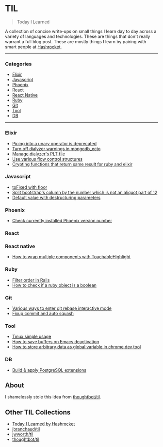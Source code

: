 # TIL

> Today I Learned

A collection of concise write-ups on small things I learn day to day across a
variety of languages and technologies. These are things that don't really
warrant a full blog post. These are mostly things I learn by pairing with
smart people at [Hashrocket](http://hashrocket.com/).

---

### Categories

* [Elixir](#elixir)
* [Javascript](#javascript)
* [Phoenix](#phoenix)
* [React](#react)
* [React Native](#react-native)
* [Ruby](#ruby)
* [Git](#git)
* [Tool](#tool)
* [DB](#db)

---

### Elixir

- [Piping into a unary operator is deprecated](elixir/piping_into_unary_operator_is_deprecated.md)
- [Turn off dialyzer warnings in mongodb_ecto](elixir/turn_off_dialyzer_warnings_in_mongodb_ecto.md)
- [Manage dialyzer's PLT file](elixir/manage_dialyzer_plt_file.md)
- [Use various flow control structures](elixir/various_flow_control_structures.md)
- [Crypting functions that return same result for ruby and elixir](elixir/crypting-functions-for-ruby-and-elixir.md)

### Javascript
- [toFixed with floor](javascript/tofixed-with-floor.md)
- [Split bootstrap's column by the number which is not an aliquot part of 12](javascript/bootstrap_column_split_by_5.md)
- [Default value with destructuring parameters](javascript/default_value_with_destructuring_params.md)

### Phoenix

- [Check currently installed Phoenix version number](phoenix/check-current-phoenix-version.md)

### React

### React native
- [How to wrap multiple components with TouchableHighlight](react-native/how-to-wrap-multiple-components-with-touchable-highlight.md)

### Ruby
- [Filter order in Rails](ruby/filter_order_in_rails.md)
- [How to check if a ruby object is a boolean](ruby/how_to_check_if_a_ruby_object_is_a_boolean.md)

### Git
- [Various ways to enter git rebase interactive mode](git/various-ways-to-enter-git-rebase-interactive-mode.md)
- [Fixup commit and auto squash](git/fixup-commit-and-auto-squash.md)

### Tool
- [Tmux simple usage](tool/tmux-simple.md)
- [How to save buffers on Emacs deactivation](tool/autosave_emacs.md)
- [How to store arbitrary data as global variable in chrome dev tool](too/save-as-global-var-in-chrome-dev-tool.md)

### DB
- [Build & apply PostgreSQL extensions](db/build_and_apply_postgresql_extension.md)

## About

I shamelessly stole this idea from [thoughtbot/til](https://github.com/thoughtbot/til).

## Other TIL Collections

* [Today I Learned by Hashrocket](https://til.hashrocket.com)
* [jbranchaud/til](https://github.com/jbranchaud/til)
* [jwworth/til](https://github.com/jwworth/til)
* [thoughtbot/til](https://github.com/thoughtbot/til)
